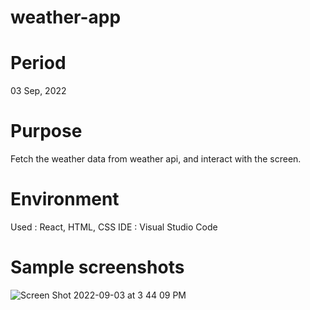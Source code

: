 # weather-app

# Period

03 Sep, 2022

# Purpose

Fetch the weather data from weather api, and interact with the screen.

# Environment

Used : React, HTML, CSS
IDE : Visual Studio Code

# Sample screenshots
![Screen Shot 2022-09-03 at 3 44 09 PM](https://user-images.githubusercontent.com/90344204/188288542-e3254d42-c4ba-4e30-85bf-3fcbb0d76f19.png)
